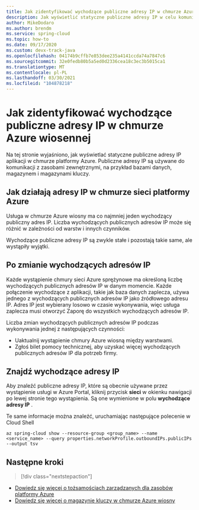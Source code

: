 ```yaml
---
title: Jak zidentyfikować wychodzące publiczne adresy IP w chmurze Azure wiosennej
description: Jak wyświetlić statyczne publiczne adresy IP w celu komunikowania się z zasobami zewnętrznymi, takimi jak baza danych, magazyn, Key Vault itd.
author: MikeDodaro
ms.author: brendm
ms.service: spring-cloud
ms.topic: how-to
ms.date: 09/17/2020
ms.custom: devx-track-java
ms.openlocfilehash: 04174b9cffb7e853dee235a4141ccda74a7847c6
ms.sourcegitcommit: 32e0fedb80b5a5ed0d2336cea18c3ec3b5015ca1
ms.translationtype: MT
ms.contentlocale: pl-PL
ms.lasthandoff: 03/30/2021
ms.locfileid: "104878218"
---
```

# <a name="how-to-identify-outbound-public-ip-addresses-in-azure-spring-cloud"></a>Jak zidentyfikować wychodzące publiczne adresy IP w chmurze Azure wiosennej

Na tej stronie wyjaśniono, jak wyświetlać statyczne publiczne adresy IP aplikacji w chmurze platformy Azure.  Publiczne adresy IP są używane do komunikacji z zasobami zewnętrznymi, na przykład bazami danych, magazynem i magazynami kluczy.

## <a name="how-ip-addresses-work-in-azure-spring-cloud"></a>Jak działają adresy IP w chmurze sieci platformy Azure

Usługa w chmurze Azure wiosny ma co najmniej jeden wychodzący publiczny adres IP. Liczba wychodzących publicznych adresów IP może się różnić w zależności od warstw i innych czynników. 

Wychodzące publiczne adresy IP są zwykle stałe i pozostają takie same, ale wystąpiły wyjątki.

## <a name="when-outbound-ips-change"></a>Po zmianie wychodzących adresów IP

Każde wystąpienie chmury sieci Azure sprężynowe ma określoną liczbę wychodzących publicznych adresów IP w danym momencie. Każde połączenie wychodzące z aplikacji, takie jak baza danych zaplecza, używa jednego z wychodzących publicznych adresów IP jako źródłowego adresu IP. Adres IP jest wybierany losowo w czasie wykonywania, więc usługa zaplecza musi otworzyć Zaporę do wszystkich wychodzących adresów IP.

Liczba zmian wychodzących publicznych adresów IP podczas wykonywania jednej z następujących czynności:

- Uaktualnij wystąpienie chmury Azure wiosną między warstwami.
- Zgłoś bilet pomocy technicznej, aby uzyskać więcej wychodzących publicznych adresów IP dla potrzeb firmy.

## <a name="find-outbound-ips"></a>Znajdź wychodzące adresy IP

Aby znaleźć publiczne adresy IP, które są obecnie używane przez wystąpienie usługi w Azure Portal, kliknij przycisk **sieci** w okienku nawigacji po lewej stronie tego wystąpienia. Są one wymienione w polu **wychodzące adresy IP** .

Te same informacje można znaleźć, uruchamiając następujące polecenie w Cloud Shell

```Azure CLI
az spring-cloud show --resource-group <group_name> --name <service_name> --query properties.networkProfile.outboundIPs.publicIPs --output tsv
```

## <a name="next-steps"></a>Następne kroki
> [!div class="nextstepaction"]
* [Dowiedz się więcej o tożsamościach zarządzanych dla zasobów platformy Azure](https://github.com/MicrosoftDocs/azure-docs/blob/master/articles/active-directory/managed-identities-azure-resources/overview.md)
* [Dowiedz się więcej o magazynie kluczy w chmurze Azure wiosny](spring-cloud-tutorial-managed-identities-key-vault.md)
